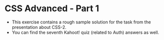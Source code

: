 # CSS Advanced - Part 1
* This exercise contains a rough sample solution for the task from the presentation about CSS-2.
* You can find the seventh Kahoot! quiz (related to Auth) answers as well.